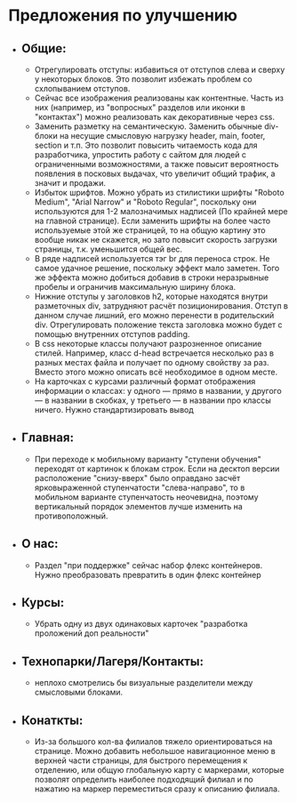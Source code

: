 # Предложения по улучшению

- Общие:
    -
    - Отрегулировать отступы: избавиться от отступов слева и сверху у некоторых блоков. Это позволит избежать проблем со схлопыванием отступов.
    - Сейчас все изображения реализованы как контентные. Часть из них (например, из "вопросных" разделов или иконки в "контактах") можно реализовать как декоративные через css.
    - Заменить разметку на семантическую. Заменить обычные div-блоки на несущие смысловую нагрузку header, main, footer, section и т.п. Это позволит повысить читаемость кода для разработчика, упростить работу с сайтом для людей с ограниченными возможностями, а также повысит вероятность появления в посковых выдачах, что увеличит общий трафик, а значит и продажи.
    - Избыток шрифтов. Можно убрать из стилистики шрифты "Roboto Medium", "Arial Narrow" и "Roboto Regular", поскольку они используются для 1-2 малозначимых надписей (По крайней мере на главной странице). Если заменить шрифты на более часто используемые этой же страницей, то на общую картину это вообще никак не скажется, но зато повысит скорость загрузки страницы, т.к. уменьшится общей вес.
    - В ряде надписей используется тэг br для переноса строк. Не самое удачное решение, поскольку эффект мало заметен. Того же эффекта можно добиться добавив в строки неразрывные пробелы и ограничив максимальную ширину блока.
    - Нижние отступы у заголовков h2, которые находятся внутри разметочных div, затрудняют расчёт позиционирования. Отступ в данном случае лишний, его можно перенести в родительский div. Отрегулировать положение текста заголовка можно будет с помощью внутренних отступов padding.
    - В css некоторые классы получают разрозненное описание стилей. Например, класс d-head встречается несколько раз в разных местах файла и получает по одному свойству за раз. Вместо этого можно описать всё необходимое в одном месте.
    - На карточках с курсами различный формат отображения информации о классах: у одного — прямо в названии, у другого — в названии в скобках, у третьего — в названии про классы ничего. Нужно стандартизировать вывод

- Главная:
    -
    - При переходе к мобильному варианту "ступени обучения" переходят от картинок к блокам строк. Если на десктоп версии расположение "снизу-вверх" было оправдано засчёт ярковыраженной ступенчатости "слева-направо", то в мобильном варианте ступенчатость неочевидна, поэтому вертикальный порядок элементов лучше изменить на противоположный.

- О нас:
    -
    - Раздел "при поддержке" сейчас набор флекс контейнеров. Нужно преобразовать превратить в один флекс контейнер

- Курсы:
    -
    - Убрать одну из двух одинаковых карточек "разработка проложений доп реальности" 

- Технопарки/Лагеря/Контакты:
    -
    - неплохо смотрелись бы визуальные разделители между смысловыми блоками.

- Конаткты:
    -
    - Из-за большого кол-ва филиалов тяжело ориентироваться на странице. Можно добавить небольшое навигационное меню в верхней части страницы, для быстрого перемещения к отделению, или общую глобальную карту с маркерами, которые позволят определить наиболее подходящий филиал и по нажатию на маркер переместиться сразу к описанию филиала.